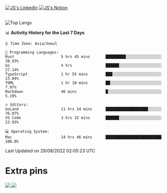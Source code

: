 
[![JS's LinkedIn](https://img.shields.io/badge/LinkedIn-blue?style=for-the-badge&logo=linkedin)](https://www.linkedin.com/in/jaeseung-lee-5a2a32139/) 
[![JS's Notion](https://img.shields.io/badge/Notion-black?style=for-the-badge&logo=notion)](https://bit.ly/ljswiki1) <br><br>
<!-- ![JS's GitHub stats](https://github-readme-stats-lemon-five.vercel.app/api?username=tkxkd0159&hide=contribs,prs,stars,issues&show_icons=true&theme=react&include_all_commits=true)   -->
![Top Langs](https://github-readme-stats-lemon-five.vercel.app/api/top-langs/?username=tkxkd0159&layout=compact&hide=jupyter%20notebook,scss,html,css&langs_count=10)  


<!--START_SECTION:waka-->
📊 **Activity History for the Last 7 Days** 

```text
⌚︎ Time Zone: Asia/Seoul

💬 Programming Languages: 
Rust                     5 hrs 45 mins       █████████░░░░░░░░░░░░░░░░   38.93% 
Go                       4 hrs               ██████░░░░░░░░░░░░░░░░░░░   27.14% 
TypeScript               1 hr 55 mins        ███░░░░░░░░░░░░░░░░░░░░░░   13.04% 
TOML                     1 hr 10 mins        ██░░░░░░░░░░░░░░░░░░░░░░░   7.97% 
Markdown                 46 mins             █░░░░░░░░░░░░░░░░░░░░░░░░   5.19%

🔥 Editors: 
GoLand                   11 hrs 14 mins      ███████████████████░░░░░░   76.07% 
VS Code                  3 hrs 32 mins       ██████░░░░░░░░░░░░░░░░░░░   23.93%

💻 Operating System: 
Mac                      14 hrs 46 mins      █████████████████████████   100.0%

```


 Last Updated on 29/08/2022 02:05:23 UTC
<!--END_SECTION:waka-->

# Extra pins
<a href="https://github.com/tkxkd0159/tkxkd0159.github.io">
  <img align="center" src="https://github-readme-stats-lemon-five.vercel.app/api/pin/?username=tkxkd0159&repo=nft-card-game&theme=react" />
</a>
<a href="https://github.com/tkxkd0159/dsalgo">
  <img align="center" src="https://github-readme-stats-lemon-five.vercel.app/api/pin/?username=tkxkd0159&repo=dsalgo&theme=react" />
</a>

<!---
- 🔭 I’m currently working on ...
- 🌱 I’m currently learning blockchain and distributed network
- 👯 I’m looking to collaborate on ...
- 🤔 I’m looking for help with ...
- 💬 Ask me about ...
- 📫 How to reach me: ...
- 😄 Pronouns: ...
- ⚡ Fun fact: ...
-->
